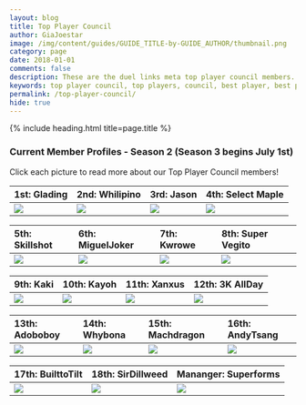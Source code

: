```yaml
---
layout: blog
title: Top Player Council
author: GiaJoestar
image: /img/content/guides/GUIDE_TITLE-by-GUIDE_AUTHOR/thumbnail.png
category: page
date: 2018-01-01
comments: false
description: These are the duel links meta top player council members. They are the core of everything that concerns the meta of yugioh duel links.
keywords: top player council, top players, council, best player, best players
permalink: /top-player-council/
hide: true
---
```


{% include heading.html title=page.title %}

### Current Member Profiles - Season 2 (Season 3 begins July 1st)
Click each picture to read more about our Top Player Council members!

|1st: Glading|2nd: Whilipino|3rd: Jason|4th: Select Maple|
| :-- | :-- | :-- | :-- |
|[<img src="https://i.imgur.com/wI2mmB6.jpg">](/top-player-council/glading)|[<img src="https://i.imgur.com/3kNpUyv.png">](/top-player-council/whilipino)|[<img src="https://i.imgur.com/pmEW8jQ.png">](/top-player-council/jason)|[<img src="https://i.imgur.com/3xeQ4Dl.png">](/top-player-council/selectmaple)|

|5th: Skillshot|6th: MiguelJoker|7th: Kwrowe|8th: Super Vegito|
| :-- | :-- | :-- | :-- |
|[<img src="https://i.imgur.com/bXvFu0y.png">](/top-player-council/skillshot)|[<img src="https://i.imgur.com/X0jaZwe.png">](/top-player-council/migueljoker)|[<img src="https://i.imgur.com/JCuzJ6J.png">](/top-player-council/kwrowe)|[<img src="https://i.imgur.com/86WzDgS.png">](/top-player-council/supervegito)|

|9th: Kaki|10th: Kayoh|11th: Xanxus|12th: 3K AllDay|
| :-- | :-- | :-- | :-- |
|[<img src="https://i.imgur.com/TIGpAyH.png">](/top-player-council/kaki)|[<img src="https://i.imgur.com/DIZAg6c.png">](/top-player-council/kayoh)|[<img src="https://i.imgur.com/ZWK85dZ.png">](/top-player-council/xanxus)|[<img src="https://i.imgur.com/RAVSUte.png">](/top-player-council/3kallday/)|

|13th: Adoboboy|14th: Whybona|15th: Machdragon|16th: AndyTsang|
| :-- | :-- | :-- | :-- |
|[<img src="https://i.imgur.com/LkisuWn.png">](/top-player-council/adoboboy)|[<img src="https://i.imgur.com/K0DYouL.png">](/top-player-council/whybona)|[<img src="https://i.imgur.com/ey1NrYj.png">](/top-player-council/machdragon)|[<img src="https://i.imgur.com/61mqp9n.png">](/top-player-council/andytsang)|

|17th: BuilttoTilt|18th: SirDillweed|Mananger: Superforms|
| :-- | :-- | :-- |
|[<img src="https://i.imgur.com/W0jc3bE.png">](/top-player-council/builttotilt)|[<img src="https://i.imgur.com/Y4OHKPM.png">](/top-player-council/sirdillweed)|[<img src="https://i.imgur.com/OUO7uOm.png">](/top-player-council/superforms)|
